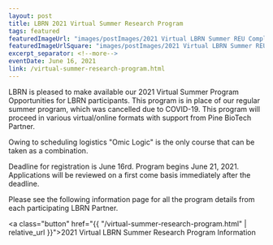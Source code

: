 ```yaml
---
layout: post
title: LBRN 2021 Virtual Summer Research Program
tags: featured
featuredImageUrl: "images/postImages/2021 Virtual LBRN Summer REU Complete v2.png"
featuredImageUrlSquare: "images/postImages/2021 Virtual LBRN Summer REU Complete v2.png"
excerpt_separator: <!--more-->
eventDate: June 16, 2021
link: /virtual-summer-research-program.html
---
```

LBRN is pleased to make available our 2021 Virtual Summer Program Opportunities for LBRN participants. This program is in place of our regular summer program, which was cancelled due to COVID-19. This program will proceed in various virtual/online formats with support from Pine BioTech Partner.

<!--more-->

Owing to scheduling logistics "Omic Logic" is the only course that can be taken as a combination.

Deadline for registration is June 16rd. Program begins June 21, 2021. Applications will be reviewed on a first come basis immediately after the deadline.

Please see the following information page for all the program details from each participating LBRN Partner.

<a class="button" href="{{ "/virtual-summer-research-program.html" | relative_url }}">2021 Virtual LBRN Summer Research Program Information</a>
